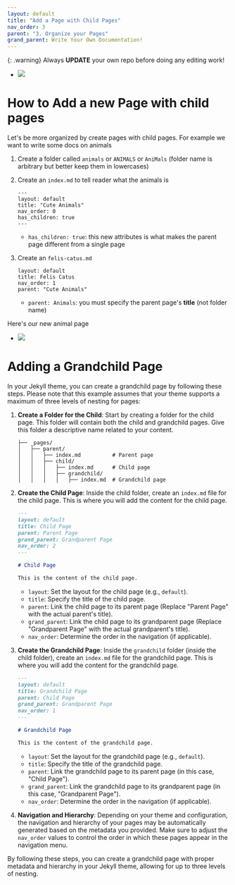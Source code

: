 ```yaml
---
layout: default
title: "Add a Page with Child Pages"
nav_order: 3
parent: "3. Organize your Pages"
grand_parent: Write Your Own Documentation!
---
```


{: .warning}
Always **UPDATE** your own repo before doing any editing work!
- ![](/assets/images/github_page/adding-documentation/sync.png)

# How to Add a new Page with child pages
Let's be more organized by create pages with child pages. For example we want to write some docs on animals

1. Create a folder called `animals` or `ANIMALS` or `AniMals` (folder name is arbitrary but better keep them in lowercases)

2. Create an `index.md` to tell reader what the animals is 
	
	```
	---
	layout: default
	title: "Cute Animals"
	nav_order: 0
	has_children: true
	---
	```
	
	- `has_children: true`: this new attributes is what makes the parent page different from a single page
	
3. Create an `felis-catus.md` 

	```
	layout: default
	title: Felis Catus
	nav_order: 1
	parent: "Cute Animals"
	```
	
	- `parent: Animals`: you must specify the parent page's **title** (not folder name) 
	
Here's our new animal page
- ![](/assets/images/github_page/adding-documentation/page_with_child.png)

# Adding a Grandchild Page

In your Jekyll theme, you can create a grandchild page by following these steps. Please note that this example assumes that your theme supports a maximum of three levels of nesting for pages:

1. **Create a Folder for the Child**: Start by creating a folder for the child page. This folder will contain both the child and grandchild pages. Give this folder a descriptive name related to your content.

   ```plaintext
   ├── _pages/
   │   ├── parent/
   │   │   ├── index.md          # Parent page
   │   │   ├── child/
   │   │   │   ├── index.md      # Child page
   │   │   │   ├── grandchild/
   │   │   │   │   ├── index.md  # Grandchild page
   ```

2. **Create the Child Page**: Inside the child folder, create an `index.md` file for the child page. This is where you will add the content for the child page.

   ```markdown
   ---
   layout: default
   title: Child Page
   parent: Parent Page
   grand_parent: Grandparent Page
   nav_order: 2
   ---
   
   # Child Page

   This is the content of the child page.
   ```

   - `layout`: Set the layout for the child page (e.g., `default`).
   - `title`: Specify the title of the child page.
   - `parent`: Link the child page to its parent page (Replace "Parent Page" with the actual parent's title).
   - `grand_parent`: Link the child page to its grandparent page (Replace "Grandparent Page" with the actual grandparent's title).
   - `nav_order`: Determine the order in the navigation (if applicable).

3. **Create the Grandchild Page**: Inside the `grandchild` folder (inside the child folder), create an `index.md` file for the grandchild page. This is where you will add the content for the grandchild page.

   ```markdown
   ---
   layout: default
   title: Grandchild Page
   parent: Child Page
   grand_parent: Grandparent Page
   nav_order: 1
   ---
   
   # Grandchild Page

   This is the content of the grandchild page.
   ```

   - `layout`: Set the layout for the grandchild page (e.g., `default`).
   - `title`: Specify the title of the grandchild page.
   - `parent`: Link the grandchild page to its parent page (in this case, "Child Page").
   - `grand_parent`: Link the grandchild page to its grandparent page (in this case, "Grandparent Page").
   - `nav_order`: Determine the order in the navigation (if applicable).

4. **Navigation and Hierarchy**: Depending on your theme and configuration, the navigation and hierarchy of your pages may be automatically generated based on the metadata you provided. Make sure to adjust the `nav_order` values to control the order in which these pages appear in the navigation menu.

By following these steps, you can create a grandchild page with proper metadata and hierarchy in your Jekyll theme, allowing for up to three levels of nesting.

